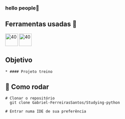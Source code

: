 ### hello people👋

##  Ferramentas usadas 📓
  
<img src="https://icons.iconarchive.com/icons/papirus-team/papirus-app/48/python-icon.png" alt="40" width="40" height="40" style="max - width:100%;"></img>
<img src="https://user-images.githubusercontent.com/674621/71187801-14e60a80-2280-11ea-94c9-e56576f76baf.png" alt="40" width="40" height="40" style="max - width:100%;"></img>

## Objetivo
    * #### Projeto treino

## 👷 Como rodar  
```
# Clonar o repositório
  git clone Gabriel-FerreirasSantos/Studying-python
  
# Entrar numa IDE de sua preferência
```
